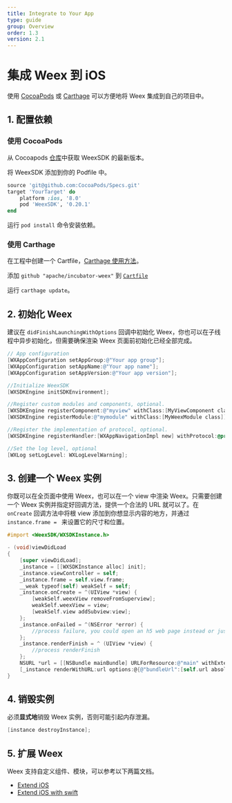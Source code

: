 ```yaml
---
title: Integrate to Your App
type: guide
group: Overview
order: 1.3
version: 2.1
---
```


<!-- toc -->

# 集成 Weex 到 iOS

使用 [CocoaPods](https://cocoapods.org/) 或 [Carthage](https://github.com/Carthage/Carthage) 可以方便地将 Weex 集成到自己的项目中。

## 1. 配置依赖

### 使用 CocoaPods

从 Cocoapods [仓库](https://cocoapods.org/pods/WeexSDK)中获取 WeexSDK 的最新版本。

将 WeexSDK 添加到你的 Podfile 中。

```ruby
source 'git@github.com:CocoaPods/Specs.git'
target 'YourTarget' do
    platform :ios, '8.0'
    pod 'WeexSDK', '0.20.1'
end
```

运行 `pod install` 命令安装依赖。
    
### 使用 Carthage

在工程中创建一个 Cartfile，[Carthage 使用方法](https://github.com/Carthage/Carthage#adding-frameworks-to-an-application)。

添加 `github "apache/incubator-weex"` 到 [`Cartfile`](https://github.com/Carthage/Carthage/blob/master/Documentation/Artifacts.md#cartfile)

运行 `carthage update`。

## 2. 初始化 Weex

建议在 `didFinishLaunchingWithOptions` 回调中初始化 Weex，你也可以在子线程中异步初始化，但需要确保渲染 Weex 页面前初始化已经全部完成。

```Objective-C
// App configuration
[WXAppConfiguration setAppGroup:@"Your app group"];
[WXAppConfiguration setAppName:@"Your app name"];
[WXAppConfiguration setAppVersion:@"Your app version"];

//Initialize WeexSDK
[WXSDKEngine initSDKEnvironment];

//Register custom modules and components, optional.
[WXSDKEngine registerComponent:@"myview" withClass:[MyViewComponent class]];
[WXSDKEngine registerModule:@"mymodule" withClass:[MyWeexModule class]];

//Register the implementation of protocol, optional.
[WXSDKEngine registerHandler:[WXAppNavigationImpl new] withProtocol:@protocol(WXNavigationProtocol)];

//Set the log level, optional
[WXLog setLogLevel: WXLogLevelWarning];
```

## 3. 创建一个 Weex 实例

你既可以在全页面中使用 Weex，也可以在一个 view 中渲染 Weex。只需要创建一个 Weex 实例并指定好回调方法，提供一个合法的 URL 就可以了。在 `onCreate` 回调方法中将根 view 添加到你想显示内容的地方，并通过 `instance.frame = ` 来设置它的尺寸和位置。

```Objective-C
#import <WeexSDK/WXSDKInstance.h>

- (void)viewDidLoad
{
    [super viewDidLoad];
    _instance = [[WXSDKInstance alloc] init];
    _instance.viewController = self;
    _instance.frame = self.view.frame;
    __weak typeof(self) weakSelf = self;
    _instance.onCreate = ^(UIView *view) {
        [weakSelf.weexView removeFromSuperview];
        weakSelf.weexView = view;
        [weakSelf.view addSubview:view];
    };
    _instance.onFailed = ^(NSError *error) {
        //process failure, you could open an h5 web page instead or just show the error.
    };
    _instance.renderFinish = ^ (UIView *view) {
        //process renderFinish
    };
    NSURL *url = [[NSBundle mainBundle] URLForResource:@"main" withExtension:@"js"];
    [_instance renderWithURL:url options:@{@"bundleUrl":[self.url absoluteString]} data:nil];
}
```

## 4. 销毁实例

必须**显式地**销毁 Weex 实例，否则可能引起内存泄漏。

```Objective-C
[instance destroyInstance];
```

## 5. 扩展 Weex

Weex 支持自定义组件、模块，可以参考以下两篇文档。

* [Extend iOS](../extend/extend-ios.html)
* [Extend iOS with swift](../extend/extend-ios-with-swift.html)
